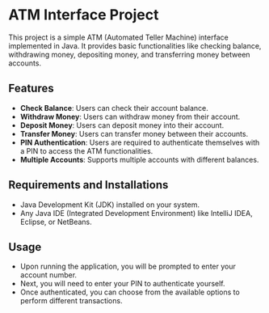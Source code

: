 # ATM Interface Project

This project is a simple ATM (Automated Teller Machine) interface implemented in Java. It provides basic functionalities like checking balance, withdrawing money, depositing money, and transferring money between accounts.

## Features

- **Check Balance**: Users can check their account balance.
- **Withdraw Money**: Users can withdraw money from their account.
- **Deposit Money**: Users can deposit money into their account.
- **Transfer Money**: Users can transfer money between their accounts.
- **PIN Authentication**: Users are required to authenticate themselves with a PIN to access the ATM functionalities.
- **Multiple Accounts**: Supports multiple accounts with different balances.

## Requirements and Installations

- Java Development Kit (JDK) installed on your system.
- Any Java IDE (Integrated Development Environment) like IntelliJ IDEA, Eclipse, or NetBeans.

## Usage

- Upon running the application, you will be prompted to enter your account number.
- Next, you will need to enter your PIN to authenticate yourself.
- Once authenticated, you can choose from the available options to perform different transactions.
